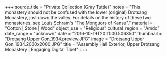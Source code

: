 +++
source_title = "Private Collection (Gray Tuttle)"
notes = "This monastery should not be confused with the lower (original) Drotsang Monastery, just down the valley. For details on the history of these two monasteries, see Louis Schram's \"The Monguors of Kansu\"."
material = "Cotton | Stone | Wood"
object_use = "Religious"
cultural_region = "Amdo"
date_range = "unknown"
date = "2016-10-19T20:11:00.506350"
thumbnail = "Drotsang Upper Gon_1934.preview.JPG"
image = "Drotsang Upper Gon_1934.2000x2000.JPG"
title = "Assembly Hall Exterior,  Upper Drotsang Monastery | Engaging Digital Tibet"
+++
